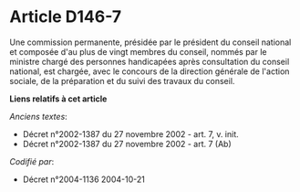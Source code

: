 # Article D146-7

Une commission permanente, présidée par le président du conseil national et composée d'au plus de vingt membres du conseil,
nommés par le ministre chargé des personnes handicapées après consultation du conseil national, est chargée, avec le concours
de la direction générale de l'action sociale, de la préparation et du suivi des travaux du conseil.

**Liens relatifs à cet article**

_Anciens textes_:

  - Décret n°2002-1387 du 27 novembre 2002 - art. 7, v. init.
  - Décret n°2002-1387 du 27 novembre 2002 - art. 7 (Ab)

_Codifié par_:

  - Décret n°2004-1136 2004-10-21
